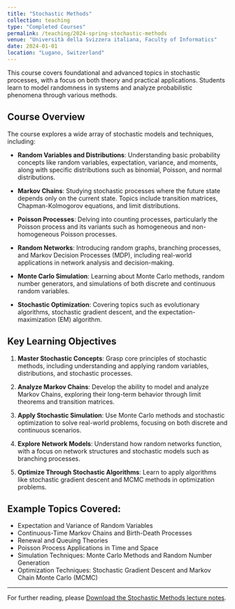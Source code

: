 ```yaml
---
title: "Stochastic Methods"
collection: teaching
type: "Completed Courses"
permalink: /teaching/2024-spring-stochastic-methods
venue: "Università della Svizzera italiana, Faculty of Informatics"
date: 2024-01-01
location: "Lugano, Switzerland"
---
```


This course covers foundational and advanced topics in stochastic processes, with a focus on both theory and practical applications. Students learn to model randomness in systems and analyze probabilistic phenomena through various methods. 

## Course Overview

The course explores a wide array of stochastic models and techniques, including:

- **Random Variables and Distributions**: Understanding basic probability concepts like random variables, expectation, variance, and moments, along with specific distributions such as binomial, Poisson, and normal distributions.
  
- **Markov Chains**: Studying stochastic processes where the future state depends only on the current state. Topics include transition matrices, Chapman-Kolmogorov equations, and limit distributions.

- **Poisson Processes**: Delving into counting processes, particularly the Poisson process and its variants such as homogeneous and non-homogeneous Poisson processes.

- **Random Networks**: Introducing random graphs, branching processes, and Markov Decision Processes (MDP), including real-world applications in network analysis and decision-making.

- **Monte Carlo Simulation**: Learning about Monte Carlo methods, random number generators, and simulations of both discrete and continuous random variables.

- **Stochastic Optimization**: Covering topics such as evolutionary algorithms, stochastic gradient descent, and the expectation-maximization (EM) algorithm.

## Key Learning Objectives

1. **Master Stochastic Concepts**: Grasp core principles of stochastic methods, including understanding and applying random variables, distributions, and stochastic processes.
   
2. **Analyze Markov Chains**: Develop the ability to model and analyze Markov Chains, exploring their long-term behavior through limit theorems and transition matrices.

3. **Apply Stochastic Simulation**: Use Monte Carlo methods and stochastic optimization to solve real-world problems, focusing on both discrete and continuous scenarios.

4. **Explore Network Models**: Understand how random networks function, with a focus on network structures and stochastic models such as branching processes.

5. **Optimize Through Stochastic Algorithms**: Learn to apply algorithms like stochastic gradient descent and MCMC methods in optimization problems.

## Example Topics Covered:

- Expectation and Variance of Random Variables
- Continuous-Time Markov Chains and Birth-Death Processes
- Renewal and Queuing Theories
- Poisson Process Applications in Time and Space
- Simulation Techniques: Monte Carlo Methods and Random Number Generation
- Optimization Techniques: Stochastic Gradient Descent and Markov Chain Monte Carlo (MCMC)

---

For further reading, please [Download the Stochastic Methods lecture notes](https://raw.githubusercontent.com/franciscorichter/franciscorichter.github.io/master/_teaching/Notes/Stochastic_Methods_24.pdf).

